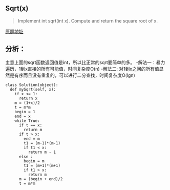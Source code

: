 ## Sqrt(x) 

>Implement int sqrt(int x).
Compute and return the square root of x.

[原题地址](https://leetcode.com/problems/sqrtx/#/description)


## 分析：
主意上面的sqrt函数返回值是int，所以比正常的sqrt要简单的多。
-解法一：暴力遍历，1到x直接的所有可能值，时间复杂度O(n)
-解法二: 对1到x之间的所有值显然是有序而且没有重复的，可以进行二分查找，时间复杂度O(lgn)


```
class Solution(object):
  def mySqrt(self, x):
    if x <= 1:
      return x
    m = (1+x)/2
    t = m*m
    begin = 1
    end = x
    while True:
      if t == x:
        return m
      if t > x:
        end = m
        t1 = (m-1)*(m-1)
        if t1 < x:
          return m - 1
      else :
        begin = m
        t1 = (m+1)*(m+1)
        if t1 > x:
          return m
      m = (begin + end)/2
      t = m*m 
```


